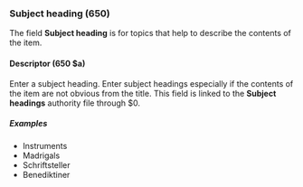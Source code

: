### Subject heading (650)

The field **Subject heading** is for topics that help to describe the contents of the item.

#### Descriptor (650 $a)

Enter a subject heading. Enter subject headings especially if the contents of the item are not obvious from the title. This field is linked to the **Subject headings** authority file through $0.

##### Examples

- Instruments
- Madrigals
- Schriftsteller
- Benediktiner
